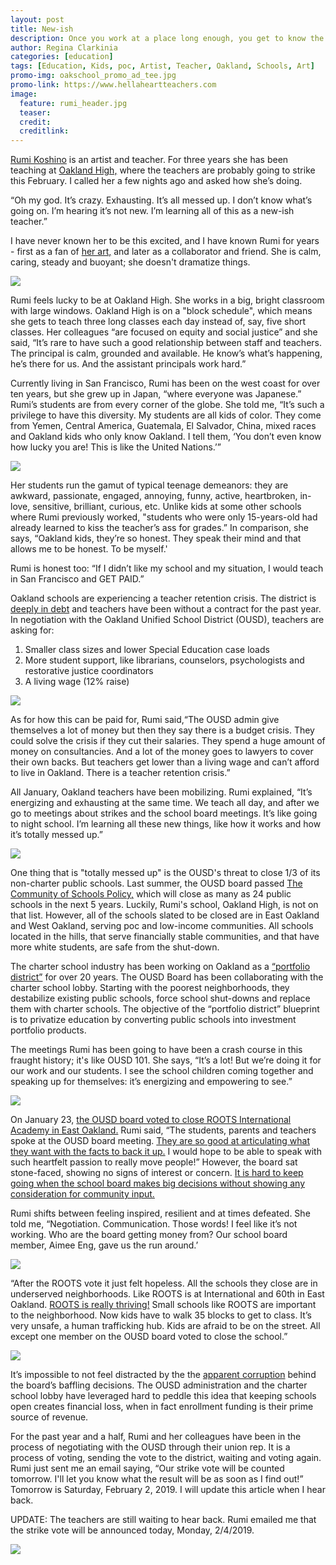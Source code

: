 ```yaml
---
layout: post
title: New-ish
description: Once you work at a place long enough, you get to know the dirt
author: Regina Clarkinia
categories: [education]
tags: [Education, Kids, poc, Artist, Teacher, Oakland, Schools, Art]
promo-img: oakschool_promo_ad_tee.jpg
promo-link: https://www.hellaheartteachers.com
image:
  feature: rumi_header.jpg
  teaser:
  credit:
  creditlink:
---
```

<a href="https://rumikoshino.com/section/203890-Sculpture-Installation.html">Rumi Koshino</a> is an artist and teacher. For three years she has been teaching at <a href="https://www.ousd.org/domain/1712">Oakland High,</a> where the teachers are probably going to strike this February. I called her a few nights ago and asked how she’s doing.

“Oh my god. It’s crazy. Exhausting. It’s all messed up. I don’t know what’s going on. I’m hearing it’s not new. I’m learning all of this as a new-ish teacher.”

I have never known her to be this excited, and I have known Rumi for years - first as a fan of <a href="https://vignettes.us/rumi-koshino-red-and-blue/">her art,</a> and later as a collaborator and friend. She is calm, caring, steady and buoyant; she doesn't dramatize things.

<img src="https://www.queerauntie.com/assets/img/dt_banner.jpg">

Rumi feels lucky to be at Oakland High. She works in a big, bright classroom with large windows. Oakland High is on a "block schedule", which means she gets to teach three long classes each day instead of, say, five short classes. Her colleagues “are focused on equity and social justice” and she said, “It’s rare to have such a good relationship between staff and teachers. The principal is calm, grounded and available. He know’s what’s happening, he’s there for us. And the assistant principals work hard.”  

Currently living in San Francisco, Rumi has been on the west coast for over ten years, but she grew up in Japan, “where everyone was Japanese.” Rumi’s students are from every corner of the globe. She told me, “It’s such a privilege to have this diversity. My students are all kids of color. They come from Yemen, Central America, Guatemala, El Salvador, China, mixed races and Oakland kids who only know Oakland. I tell them, ‘You don’t even know how lucky you are! This is like the United Nations.’”

<img src="https://www.queerauntie.com/assets/img/oakhighart_snow.jpg">

Her students run the gamut of typical teenage demeanors: they are awkward, passionate, engaged, annoying, funny, active, heartbroken, in-love, sensitive, brilliant, curious, etc. Unlike kids at some other schools where Rumi previously worked, "students who were only 15-years-old had already learned to kiss the teacher’s ass for grades.” In comparison, she says, “Oakland kids, they’re so honest. They speak their mind and that allows me to be honest. To be myself.'

Rumi is honest too: “If I didn’t like my school and my situation, I would teach in San Francisco and GET PAID.”

Oakland schools are experiencing a teacher retention crisis. The district is <a href="https://www.eastbaytimes.com/2018/09/19/debt-ridden-oakland-unified-to-get-34-7-million-state-bailout/">deeply in debt</a> and teachers have been without a contract for the past year. In negotiation with the Oakland Unified School District (OUSD), teachers are asking for:
1. Smaller class sizes and lower Special Education case loads
2. More student support, like librarians, counselors, psychologists and restorative justice coordinators
3. A living wage (12% raise)

<img src="https://www.queerauntie.com/assets/img/dt_photographer.jpg">

As for how this can be paid for, Rumi said,“The OUSD admin give themselves a lot of money but then they say there is a budget crisis. They could solve the crisis if they cut their salaries. They spend a huge amount of money on consultancies. And a lot of the money goes to lawyers to cover their own backs. But teachers get lower than a living wage and can’t afford to live in Oakland. There is a teacher retention crisis.”

All January, Oakland teachers have been mobilizing. Rumi explained, “It’s energizing and exhausting at the same time. We teach all day, and after we go to meetings about strikes and the school board meetings. It’s like going to night school. I’m learning all these new things, like how it works and how it’s totally messed up.”

<img src="https://www.queerauntie.com/assets/img/oakhighart_night.jpg">

One thing that is "totally messed up" is the OUSD's threat to close 1/3 of its non-charter public schools. Last summer, the OUSD board passed <a href="http://www.oaklandpost.org/2018/11/30/oakland-unified-moves-forward-plan-close-24-schools/">The Community of Schools Policy,</a> which will close as many as 24 public schools in the next 5 years. Luckily, Rumi's school, Oakland High, is not on that list. However, all of the schools slated to be closed are in East Oakland and West Oakland, serving poc and low-income communities. All schools located in the hills, that serve financially stable communities, and that have more white students, are safe from the shut-down.

The charter school industry has been working on Oakland as a <a href="https://www.queerauntie.com/education/school-crisis">“portfolio district”</a> for over 20 years. The OUSD Board has been collaborating with the charter school lobby. Starting with the poorest neighborhoods, they destabilize existing public schools, force school shut-downs and replace them with charter schools. The objective of the “portfolio district” blueprint is to privatize education by converting public schools into investment portfolio products.

The meetings Rumi has been going to have been a crash course in this fraught history; it's like OUSD 101. She says, “It’s a lot! But we’re doing it for our work and our students. I see the school children coming together and speaking up for themselves: it’s energizing and empowering to see.”

<img src="https://www.queerauntie.com/assets/img/roots_megaphone.jpg">

On January 23, <a href="https://www.eastbaytimes.com/2019/01/28/roots-middle-school-to-close/">the OUSD board voted to close ROOTS International Academy in East Oakland.</a> Rumi said, “The students, parents and teachers spoke at the OUSD board meeting. <a href="http://ousd.granicus.com/mediaplayer.php?clip_id=1401">They are so good at articulating what they want with the facts to back it up.</a> I would hope to be able to speak with such heartfelt passion to really move people!” However, the board sat stone-faced, showing no signs of interest or concern. <a href="https://www.kqed.org/news/11716967/oaklands-school-closure-plans-off-to-a-rough-start-for-some-parents">It is hard to keep going when the school board makes big decisions without showing any consideration for community input.</a>

Rumi shifts between feeling inspired, resilient and at times defeated. She told me, “Negotiation. Communication. Those words! I feel like it’s not working. Who are the board getting money from? Our school board member, Aimee Eng, gave us the run around.’

<img src="https://www.queerauntie.com/assets/img/roots_grampa.jpg">

“After the ROOTS vote it just felt hopeless. All the schools they close are in underserved neighborhoods. Like ROOTS is at International and 60th in East Oakland. <a href="https://www.rootsinternationalacademy.com/we-know-where-we-come-from">ROOTS is really thriving!</a> Small schools like ROOTS are important to the neighborhood. Now kids have to walk 35 blocks to get to class. It’s very unsafe, a human trafficking hub. Kids are afraid to be on the street. All except one member on the OUSD board voted to close the school.”

<img src="https://www.queerauntie.com/assets/img/dt_baby.jpg">

It’s impossible to not feel distracted by the the <a href="https://www.postnewsgroup.com/2019/01/22/parents-ask-whos-behind-roots-school-closure/">apparent corruption</a> behind the board’s baffling decisions. The OUSD administration and the charter school lobby have leveraged hard to peddle this idea that keeping schools open creates financial loss, when in fact enrollment funding is their prime source of revenue.

For the past year and a half, Rumi and her colleagues have been in the process of negotiating with the OUSD through their union rep. It is a process of voting, sending the vote to the district, waiting and voting again. Rumi just sent me an email saying, “Our strike vote will be counted tomorrow. I'll let you know what the result will be as soon as I find out!” Tomorrow is Saturday, February 2, 2019. I will update this article when I hear back.

UPDATE: The teachers are still waiting to hear back. Rumi emailed me that the strike vote will be announced today, Monday, 2/4/2019.

<img src="https://www.queerauntie.com/assets/img/oakhighart_barber.jpg">
